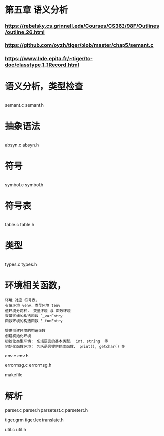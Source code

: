 # 第五章 语义分析


### https://rebelsky.cs.grinnell.edu/Courses/CS362/98F/Outlines/outline.26.html
### https://github.com/oyzh/tiger/blob/master/chap5/semant.c
### https://www.lrde.epita.fr/~tiger/tc-doc/classtype_1_1Record.html

# 语义分析，类型检查
```

```
semant.c
semant.h

# 抽象语法
```

```
absyn.c
absyn.h


# 符号
```

```
symbol.c
symbol.h


# 符号表
```

```
table.c
table.h


# 类型
```

```
types.c
types.h



# 环境相关函数，


```
环境 对应 符号表，
有值环境 venv，类型环境 tenv
值环境分两种， 变量环境 与 函数环境
变量环境的构造函数 E_varEntry 
函数环境的构造函数 E_funEntry

提供创建环境的构造函数
创建初始化环境
初始化类型环境： 包括语言的基本类型， int, string  等
初始化函数环境： 包括语言提供的库函数， print(), getchar() 等

```
env.c
env.h





errormsg.c
errormsg.h


makefile

# 解析
parser.c
parser.h
parsetest.c
parsetest.h





tiger.grm
tiger.lex
translate.h

util.c
util.h
